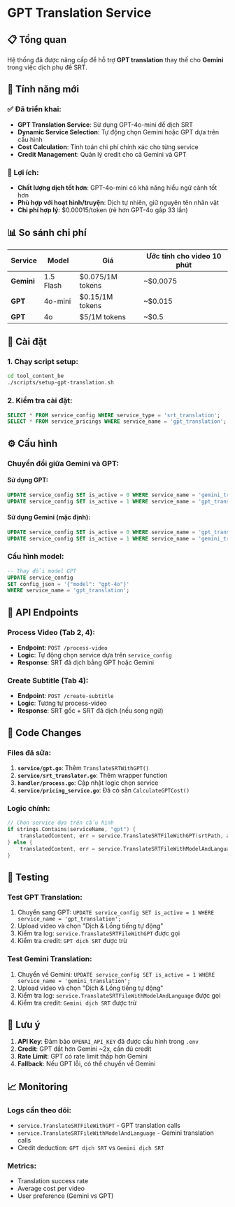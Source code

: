 # GPT Translation Service

## 📋 Tổng quan

Hệ thống đã được nâng cấp để hỗ trợ **GPT translation** thay thế cho **Gemini** trong việc dịch phụ đề SRT.

## 🚀 Tính năng mới

### ✅ Đã triển khai:
- **GPT Translation Service**: Sử dụng GPT-4o-mini để dịch SRT
- **Dynamic Service Selection**: Tự động chọn Gemini hoặc GPT dựa trên cấu hình
- **Cost Calculation**: Tính toán chi phí chính xác cho từng service
- **Credit Management**: Quản lý credit cho cả Gemini và GPT

### 🎯 Lợi ích:
- **Chất lượng dịch tốt hơn**: GPT-4o-mini có khả năng hiểu ngữ cảnh tốt hơn
- **Phù hợp với hoạt hình/truyện**: Dịch tự nhiên, giữ nguyên tên nhân vật
- **Chi phí hợp lý**: $0.00015/token (rẻ hơn GPT-4o gấp 33 lần)

## 📊 So sánh chi phí

| Service | Model | Giá | Ước tính cho video 10 phút |
|---------|-------|-----|---------------------------|
| **Gemini** | 1.5 Flash | $0.075/1M tokens | ~$0.0075 |
| **GPT** | 4o-mini | $0.15/1M tokens | ~$0.015 |
| **GPT** | 4o | $5/1M tokens | ~$0.5 |

## 🔧 Cài đặt

### 1. Chạy script setup:
```bash
cd tool_content_be
./scripts/setup-gpt-translation.sh
```

### 2. Kiểm tra cài đặt:
```sql
SELECT * FROM service_config WHERE service_type = 'srt_translation';
SELECT * FROM service_pricings WHERE service_name = 'gpt_translation';
```

## ⚙️ Cấu hình

### Chuyển đổi giữa Gemini và GPT:

#### Sử dụng GPT:
```sql
UPDATE service_config SET is_active = 0 WHERE service_name = 'gemini_translation';
UPDATE service_config SET is_active = 1 WHERE service_name = 'gpt_translation';
```

#### Sử dụng Gemini (mặc định):
```sql
UPDATE service_config SET is_active = 0 WHERE service_name = 'gpt_translation';
UPDATE service_config SET is_active = 1 WHERE service_name = 'gemini_translation';
```

### Cấu hình model:
```sql
-- Thay đổi model GPT
UPDATE service_config 
SET config_json = '{"model": "gpt-4o"}' 
WHERE service_name = 'gpt_translation';
```

## 🔄 API Endpoints

### Process Video (Tab 2, 4):
- **Endpoint**: `POST /process-video`
- **Logic**: Tự động chọn service dựa trên `service_config`
- **Response**: SRT đã dịch bằng GPT hoặc Gemini

### Create Subtitle (Tab 4):
- **Endpoint**: `POST /create-subtitle`
- **Logic**: Tương tự process-video
- **Response**: SRT gốc + SRT đã dịch (nếu song ngữ)

## 📝 Code Changes

### Files đã sửa:
1. **`service/gpt.go`**: Thêm `TranslateSRTWithGPT()`
2. **`service/srt_translator.go`**: Thêm wrapper function
3. **`handler/process.go`**: Cập nhật logic chọn service
4. **`service/pricing_service.go`**: Đã có sẵn `CalculateGPTCost()`

### Logic chính:
```go
// Chọn service dựa trên cấu hình
if strings.Contains(serviceName, "gpt") {
    translatedContent, err = service.TranslateSRTFileWithGPT(srtPath, apiKey, modelName)
} else {
    translatedContent, err = service.TranslateSRTFileWithModelAndLanguage(srtPath, geminiKey, modelName, targetLanguage)
}
```

## 🧪 Testing

### Test GPT Translation:
1. Chuyển sang GPT: `UPDATE service_config SET is_active = 1 WHERE service_name = 'gpt_translation';`
2. Upload video và chọn "Dịch & Lồng tiếng tự động"
3. Kiểm tra log: `service.TranslateSRTFileWithGPT` được gọi
4. Kiểm tra credit: `GPT dịch SRT` được trừ

### Test Gemini Translation:
1. Chuyển về Gemini: `UPDATE service_config SET is_active = 1 WHERE service_name = 'gemini_translation';`
2. Upload video và chọn "Dịch & Lồng tiếng tự động"
3. Kiểm tra log: `service.TranslateSRTFileWithModelAndLanguage` được gọi
4. Kiểm tra credit: `Gemini dịch SRT` được trừ

## 🚨 Lưu ý

1. **API Key**: Đảm bảo `OPENAI_API_KEY` đã được cấu hình trong `.env`
2. **Credit**: GPT đắt hơn Gemini ~2x, cần đủ credit
3. **Rate Limit**: GPT có rate limit thấp hơn Gemini
4. **Fallback**: Nếu GPT lỗi, có thể chuyển về Gemini

## 📈 Monitoring

### Logs cần theo dõi:
- `service.TranslateSRTFileWithGPT` - GPT translation calls
- `service.TranslateSRTFileWithModelAndLanguage` - Gemini translation calls
- Credit deduction: `GPT dịch SRT` vs `Gemini dịch SRT`

### Metrics:
- Translation success rate
- Average cost per video
- User preference (Gemini vs GPT) 